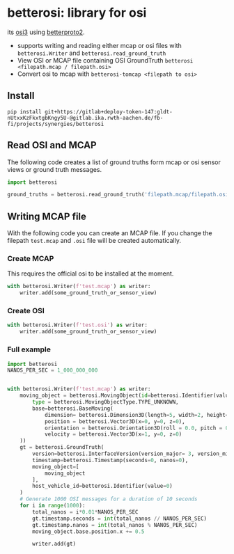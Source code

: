 # betterosi: library for osi

its [osi3](https://github.com/OpenSimulationInterface/open-simulation-interface) using [betterproto2](https://github.com/betterproto/python-betterproto2).

- supports writing and reading either mcap or osi files with `betterosi.Writer` and `betterosi.read_ground_truth`
- View OSI or MCAP file containing OSI GroundTruth `betterosi <filepath.mcap / filepath.osi>`
- Convert osi to mcap with `betterosi-tomcap <filepath to osi>`

## Install

`pip install git+https://gitlab+deploy-token-147:gldt-nUtxxKzFkxtgbKngy5U-@gitlab.ika.rwth-aachen.de/fb-fi/projects/synergies/betterosi`

## Read OSI and MCAP
The following code creates a list of ground truths form mcap or osi sensor views or ground truth messages.
```python
import betterosi

ground_truths = betterosi.read_ground_truth('filepath.mcap/filepath.osi')

```
## Writing MCAP file
With the following code you can create an MCAP file. If you change the filepath `test.mcap` and `.osi` file will be created automatically.

### Create MCAP
This requires the official osi to be installed at the moment.
```python
with betterosi.Writer(f'test.mcap') as writer:
    writer.add(some_ground_truth_or_sensor_view)
```

### Create OSI
```python
with betterosi.Writer(f'test.osi') as writer:
    writer.add(some_ground_truth_or_sensor_view)
```

### Full example

```python
import betterosi
NANOS_PER_SEC = 1_000_000_000


with betterosi.Writer(f'test.mcap') as writer:
    moving_object = betterosi.MovingObject(id=betterosi.Identifier(value=42),
        type = betterosi.MovingObjectType.TYPE_UNKNOWN,
        base=betterosi.BaseMoving(
            dimension= betterosi.Dimension3D(length=5, width=2, height=1),
            position = betterosi.Vector3D(x=0, y=0, z=0),
            orientation = betterosi.Orientation3D(roll = 0.0, pitch = 0.0, yaw = 0.0),
            velocity = betterosi.Vector3D(x=1, y=0, z=0)
    ))
    gt = betterosi.GroundTruth(
        version=betterosi.InterfaceVersion(version_major= 3, version_minor=7, version_patch=0),
        timestamp=betterosi.Timestamp(seconds=0, nanos=0),
        moving_object=[
            moving_object
        ],
        host_vehicle_id=betterosi.Identifier(value=0)
    )
    # Generate 1000 OSI messages for a duration of 10 seconds
    for i in range(1000):
        total_nanos = i*0.01*NANOS_PER_SEC
        gt.timestamp.seconds = int(total_nanos // NANOS_PER_SEC)
        gt.timestamp.nanos = int(total_nanos % NANOS_PER_SEC)
        moving_object.base.position.x += 0.5

        writer.add(gt)
```